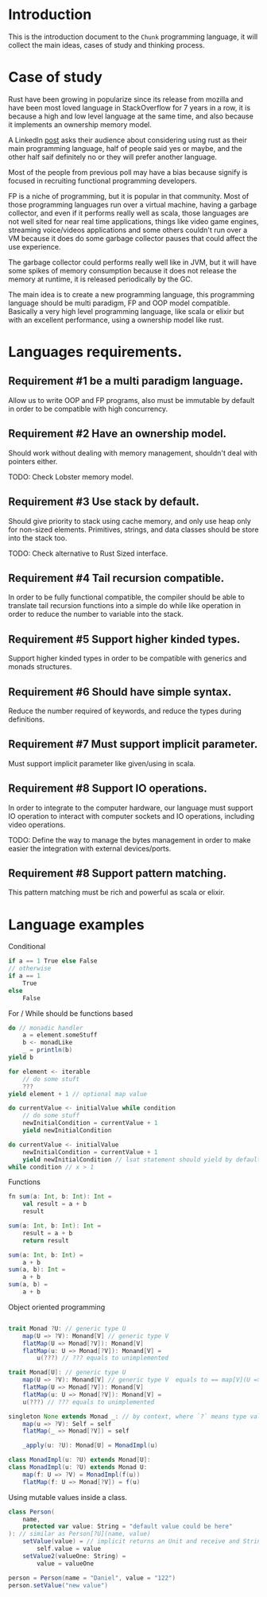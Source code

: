 # Introduction

This is the introduction document to the `Chunk` programming language, it will collect the main ideas, cases of study and thinking process.

# Case of study

Rust have been growing in popularize since its release from mozilla and have been most loved language in StackOverflow for 7 years in a row, it is because a high and low level language at the same time, and also because it implements an ownership memory model.

A LinkedIn [post](https://www.linkedin.com/posts/signify-technology_devs-rustlang-activity-7052200216506032128-WMbw)
asks their audience about considering using rust as their main programming language, half of people said yes or maybe,
and the other half saif definitely no or they will prefer another language.

Most of the people from previous poll may have a bias because signify is focused in recruiting functional programming developers.

FP is a niche of programming, but it is popular in that community. Most of those programming languages run over a virtual
machine, having a garbage collector, and even if it performs really well as scala, those languages are not well sited 
for near real time applications, things like video game engines, streaming voice/videos applications and some others 
couldn't run over a VM because it does do some garbage collector pauses that could affect the use experience.

The garbage collector could performs really well like in JVM, but it will have some spikes of memory
consumption because it does not release the memory at runtime, it is released periodically by the GC.

The main idea is to create a new programming language, this programming language should be multi paradigm, FP and OOP model 
compatible. Basically a very high level programming language, like scala or elixir but with an excellent performance,
using a ownership model like rust. 

# Languages requirements.

## Requirement #1 be a multi paradigm language.

Allow us to write OOP and FP programs, also must be immutable by default in order to be compatible with high concurrency.

## Requirement #2 Have an ownership model.

Should work without dealing with memory management, shouldn't deal with pointers either.

TODO: Check Lobster memory model.

## Requirement #3 Use stack by default.

Should give priority to stack using cache memory, and only use heap only for non-sized elements.
Primitives, strings, and data classes should be store into the stack too. 

TODO: Check alternative to Rust Sized interface.

## Requirement #4 Tail recursion compatible.

In order to be fully functional compatible, the compiler should be able to translate tail recursion functions into a 
simple do while like operation in order to reduce the number to variable into the stack.

## Requirement #5 Support higher kinded types.

Support higher kinded types in order to be compatible with generics and monads structures.

## Requirement #6 Should have simple syntax.

Reduce the number required of keywords, and reduce the types during definitions.

## Requirement #7 Must support implicit parameter.

Must support implicit parameter like given/using in scala.

## Requirement #8 Support IO operations.

In order to integrate to the computer hardware, our language must support IO operation to interact with computer sockets
and IO operations, including video operations.

TODO: Define the way to manage the bytes management in order to make easier the integration with external devices/ports.

## Requirement #8 Support pattern matching.
This pattern matching must be rich and powerful as scala or elixir.


# Language examples

Conditional

```scala
if a == 1 True else False
// otherwise
if a == 1
	True
else
	False

```

For / While should be functions based

```scala
do // monadic handler
	a = element.someStuff
	b <- monadLike 
	_ = println(b)
yield b

for element <- iterable
	// do some stuft
	???
yield element + 1 // optional map value

do currentValue <- initialValue while condition
	// do some stuff
	newInitialCondition = currentValue + 1
	yield newInitialCondition

do currentValue <- initialValue
	newInitialCondition = currentValue + 1
	yield newInitialCondition // lsat statement should yield by default, it not a value
while condition // x > 1 
```

Functions

```scala
fn sum(a: Int, b: Int): Int =
	val result = a + b
	result

sum(a: Int, b: Int): Int =
	result = a + b
	return result

sum(a: Int, b: Int) =
	a + b
sum(a, b): Int =
    a + b
sum(a, b) =
    a + b
```

Object oriented programming

```scala

trait Monad ?U: // generic type U
	map(U => ?V): Monand[V] // generic type V
	flatMap(U => Monad[?V]): Monand[V]
	flatMap(u: U => Monad[?V]): Monand[V] = 
		u(???) // ??? equals to unimplemented

trait Monad[U]: // generic type U
    map(U => ?V): Monand[V] // generic type V  equals to == map[V](U => V): Monand[V] 
    flatMap(U => Monad[?V]): Monand[V]
    flatMap(u: U => Monad[?V]): Monand[V] =
    u(???) // ??? equals to unimplemented

singleton None extends Monad _: // by context, where `?` means type validated in compilation type, By default Any.
	map(u => ?V): Self = self
	flatMap(_ => Monad[?V]) = self

	_apply(u: ?U): Monad[U] = MonadImpl(u)

class MonadImpl(u: ?U) extends Monad[U]:
class MonadImpl(u: ?U) extends Monad U:
	map(f: U => ?V) = MonadImpl(f(u))
	flatMap(f: U => Monad[?V]) = f(u)

```

Using mutable values inside a class.
```scala
class Person(
	name,
	protected var value: String = "default value could be here"
): // similar as Person[?U](name, value)
	setValue(value) = // implicit returns an Unit and receive and String value
		self.value = value
	setValue2(valueOne: String) =
		value = valueOne

person = Person(name = "Daniel", value = "122")
person.setValue("new value")

```
